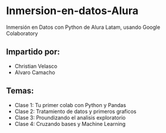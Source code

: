 # Inmersion-en-datos-Alura
Inmersión en Datos con Python de Alura Latam, usando Google Colaboratory

## Impartido por:
- Christian Velasco
- Alvaro Camacho

## Temas:
- Clase 1: Tu primer colab con Python y Pandas
- Clase 2: Tratamiento de datos y primeros graficos
- Clase 3: Proundizando el analisis exploratorio
- Clase 4: Cruzando bases y Machine Learning


